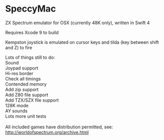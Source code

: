 # SpeccyMac
ZX Spectrum emulator for OSX (currently 48K only), written in Swift 4

Requires Xcode 9 to build

Kempston joystick is emulated on cursor keys and tilda (key between shift and Z) to fire

Lots of things still to do:<br>
Sound<br>
Joypad support<br>
Hi-res border<br>
Check all timings<br>
Contended memory<br>
Add zip support<br>
Add Z80 file support<br>
Add TZX/SZX file support<br>
128K mode<br>
AY sounds<br>
Lots more unit tests<br>
<br>
All included games have distribution permitted, see: http://worldofspectrum.org/archive.html<br>
